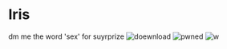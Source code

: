 # Iris

dm me the word 'sex' for suyrprize
![doewnload](https://user-images.githubusercontent.com/41357977/224146392-dab1bcba-5287-49d3-8d77-3618d15ee098.png)
![pwned](https://user-images.githubusercontent.com/41357977/224146850-9219cf95-af97-4fdd-b9d4-708971b13081.jpg)
![w](https://user-images.githubusercontent.com/41357977/224146881-daefbebb-86cf-4def-8581-1ee0275a1d68.png)
